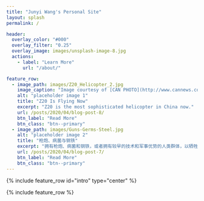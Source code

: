```yaml
---
title: "Junyi Wang's Personal Site"
layout: splash
permalink: /

header:
  overlay_color: "#000"
  overlay_filter: "0.25"
  overlay_image: images/unsplash-image-8.jpg
  actions:
    - label: "Learn More"
      url: "/about/"

feature_row:
  - image_path: images/Z20_Helicopter_2.jpg
    image_caption: "Image courtesy of [CAN PHOTO](http://www.cannews.com.cn)"
    alt: "placeholder image 1"
    title: "Z20 Is Flying Now"
    excerpt: "Z20 is the most sophisticated helicopter in China now."
    url: /posts/2020/04/blog-post-8/
    btn_label: "Read More"
    btn_class: "btn--primary"
  - image_path: images/Guns-Germs-Steel.jpg
    alt: "placeholder image 2"
    title: "枪炮、病菌与钢铁"
    excerpt: "拥有枪炮、病菌和钢铁，或者拥有较早的技术和军事优势的人类群体，以牺牲其他群体为代价进行扩张，直到后者被取代或者大家都开始分享这些新优势。"
    url: /posts/2020/04/blog-post-7/
    btn_label: "Read More"
    btn_class: "btn--primary"
---
```


{% include feature_row id="intro" type="center" %}

{% include feature_row %}